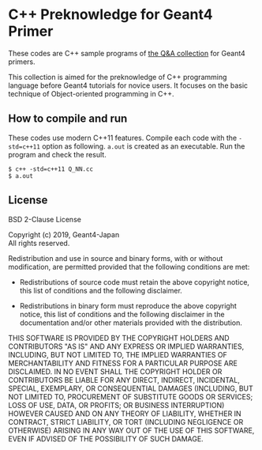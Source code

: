 # C++ Preknowledge for Geant4 Primer

These codes are C++ sample programs of
[the Q&A collection](http://geant4.kek.jp/lecture/cpppre/C++PreKnowledge.pdf) for Geant4 primers.

This collection is aimed for the preknowledge of C++ programming
language before Geant4 tutorials for novice users.
It focuses on the basic technique of Object-oriented programming in C++.


## How to compile and run
These codes use modern C++11 features.
Compile each code with the `-std=c++11` option as following.
`a.out` is created as an executable. Run the program and check the result.

~~~~
$ c++ -std=c++11 Q_NN.cc
$ a.out
~~~~

## License
BSD 2-Clause License

Copyright (c) 2019, Geant4-Japan<br>
All rights reserved.

Redistribution and use in source and binary forms, with or without
modification, are permitted provided that the following conditions are met:

* Redistributions of source code must retain the above copyright notice, this
  list of conditions and the following disclaimer.

* Redistributions in binary form must reproduce the above copyright notice,
  this list of conditions and the following disclaimer in the documentation
  and/or other materials provided with the distribution.

THIS SOFTWARE IS PROVIDED BY THE COPYRIGHT HOLDERS AND CONTRIBUTORS "AS IS"
AND ANY EXPRESS OR IMPLIED WARRANTIES, INCLUDING, BUT NOT LIMITED TO, THE
IMPLIED WARRANTIES OF MERCHANTABILITY AND FITNESS FOR A PARTICULAR PURPOSE ARE
DISCLAIMED. IN NO EVENT SHALL THE COPYRIGHT HOLDER OR CONTRIBUTORS BE LIABLE
FOR ANY DIRECT, INDIRECT, INCIDENTAL, SPECIAL, EXEMPLARY, OR CONSEQUENTIAL
DAMAGES (INCLUDING, BUT NOT LIMITED TO, PROCUREMENT OF SUBSTITUTE GOODS OR
SERVICES; LOSS OF USE, DATA, OR PROFITS; OR BUSINESS INTERRUPTION) HOWEVER
CAUSED AND ON ANY THEORY OF LIABILITY, WHETHER IN CONTRACT, STRICT LIABILITY,
OR TORT (INCLUDING NEGLIGENCE OR OTHERWISE) ARISING IN ANY WAY OUT OF THE USE
OF THIS SOFTWARE, EVEN IF ADVISED OF THE POSSIBILITY OF SUCH DAMAGE.
